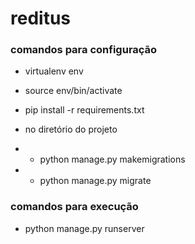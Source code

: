 # reditus
### comandos para configuração
 - virtualenv env
 - source env/bin/activate
 - pip install -r requirements.txt

 - no diretório do projeto
 - - python manage.py makemigrations
 - - python manage.py migrate

### comandos para execução
 - python manage.py runserver
